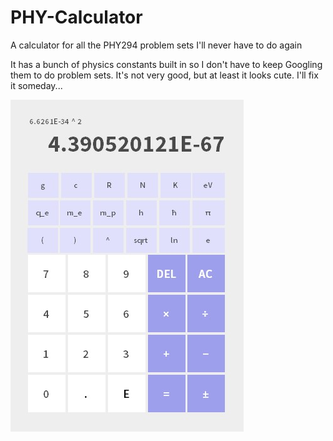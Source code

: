 # PHY-Calculator
A calculator for all the PHY294 problem sets I'll never have to do again

It has a bunch of physics constants built in so I don't have to keep Googling them to do problem sets. It's not very good, but at least it looks cute. I'll fix it someday...

![Screenshot](images/Screenshot.jpg)
